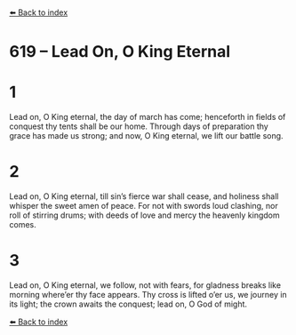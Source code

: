 [⬅️ Back to index](../README.md)

# 619 – Lead On, O King Eternal


# 1
Lead on, O King eternal,
the day of march has come;
henceforth in fields of conquest
thy tents shall be our home.
Through days of preparation
thy grace has made us strong;
and now, O King eternal,
we lift our battle song.

# 2
Lead on, O King eternal,
till sin’s fierce war shall cease,
and holiness shall whisper
the sweet amen of peace.
For not with swords loud clashing,
nor roll of stirring drums;
with deeds of love and mercy
the heavenly kingdom comes.

# 3
Lead on, O King eternal,
we follow, not with fears,
for gladness breaks like morning
where’er thy face appears.
Thy cross is lifted o’er us,
we journey in its light;
the crown awaits the conquest;
lead on, O God of might.

[⬅️ Back to index](../README.md)
